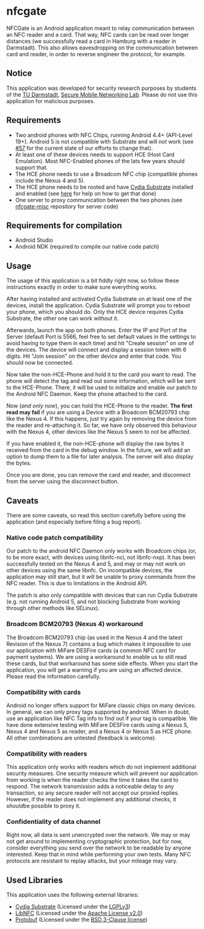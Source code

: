 nfcgate
=======

NFCGate is an Android application meant to relay communication between an NFC reader and a card. That way, NFC cards can be read over longer distances (we successfully read a card in Hamburg with a reader in Darmstadt). This also allows eavesdropping on the communication between card and reader, in order to reverse engineer the protocol, for example.

## Notice
This application was developed for security research purposes by students of the [TU Darmstadt](https://www.tu-darmstadt.de/), [Secure Mobile Networking Lab](https://www.seemoo.tu-darmstadt.de/). Please do not use this application for malicious purposes.

## Requirements
- Two android phones with NFC Chips, running Android 4.4+ (API-Level 19+). Android 5 is not compatible with Substrate and will not work (see [#57](https://github.com/malexmave/nfcgate/issues/57) for the current state of our efforts to change that).
- At least one of these devices needs to support HCE (Host Card Emulation). Most NFC-Enabled phones of the lats few years should support that.
- The HCE phone needs to use a Broadcom NFC chip (compatible phones include the Nexus 4 and 5).
- The HCE phone needs to be rooted and have [Cydia Substrate](http://www.cydiasubstrate.com/) installed and enabled (see [here](https://github.com/malexmave/nfcgate/wiki/Cydia-Substrate) for help on how to get that done)
- One server to proxy communication between the two phones (see [nfcgate-misc](https://github.com/malexmave/nfcgate-misc) repository for server code)

## Requirements for compilation
- Android Studio
- Android NDK (required to compile our native code patch)

## Usage
The usage of this application is a bit fiddly right now, so follow these instructions exactly in order to make sure everything works.

After having installed and activated Cydia Substrate on at least one of the devices, install the application. Cydia Substrate will prompt you to reboot your phone, which you should do. Only the HCE device requires Cydia Substrate, the other one can work without it.

Afterwards, launch the app on both phones. Enter the IP and Port of the Server (default Port is 5566, feel free to set default values in the settings to avoid having to type them in each time) and hit "Create session" on one of the devices. The device will connect and display a session token with 6 digits. Hit "Join session" on the other device and enter that code. You should now be connected.

Now take the non-HCE-Phone and hold it to the card you want to read. The phone will detect the tag and read out some information, which will be sent to the HCE-Phone. There, it will be used to initialize and enable our patch to the Android NFC Daemon. Keep the phone attached to the card.

Now (*and only now*), you can hold the HCE-Phone to the reader. **The first read may fail** if you are using a Device with a Broadcom BCM20793 chip like the Nexus 4. If this happens, just try again by removing the device from the reader and re-attaching it. So far, we have only observed this behaviour with the Nexus 4, other devices like the Nexus 5 seem to not be affected.

If you have enabled it, the non-HCE-phone will display the raw bytes it received from the card in the debug window. In the future, we will add an option to dump them to a file for later analysis. The server will also display the bytes.

Once you are done, you can remove the card and reader, and disconnect from the server using the disconnect button.

## Caveats
There are some caveats, so read this section carefully before using the application (and especially before filing a bug report).

### Native code patch compatibility
Our patch to the android NFC Daemon only works with Broadcom chips (or, to be more exact, with devices using libnfc-nci, not libnfc-nxp). It has been successfully tested on the Nexus 4 and 5, and may or may not work on other devices using the same libnfc. On incompatible devices, the application may still start, but it will be unable to proxy commands from the NFC reader. This is due to limitations in the Android API.

The patch is also only compatible with devices that can run Cydia Substrate (e.g. not running Android 5, and not blocking Substrate from working through other methods like SELinux).

### Broadcom BCM20793 (Nexus 4) workaround
The Broadcom BCM20793 chip (as used in the Nexus 4 and the latest Revision of the Nexus 7) contains a bug which makes it impossible to use our application with MiFare DESFire cards (a common NFC card for payment systems). We are using a workaround to enable us to still read these cards, but that workaround has some side effects. When you start the application, you will get a warning if you are using an affected device. Please read the information carefully.

### Compatibility with cards
Android no longer offers support for MiFare classic chips on many devices. In general, we can only proxy tags supported by android. When in doubt, use an application like NFC Tag info to find out if your tag is compatible. We have done extensive testing with MiFare DESFire cards using a Nexus S, Nexus 4 and Nexus 5 as reader, and a Nexus 4 or Nexus 5 as HCE phone. All other combinations are untested (feedback is welcome).

### Compatibility with readers
This application only works with readers which do not implement additional security measures. One security measure which will prevent our application from working is when the reader checks the time it takes the card to respond. The network transmission adds a noticeable delay to any transaction, so any secure reader will not accept our proxied replies. However, if the reader does not implement any additional checks, it *should*be possible to proxy it.

### Confidentiality of data channel
Right now, all data is sent unencrypted over the network. We may or may not get around to implementing cryptographic protection, but for now, consider everything you send over the network to be readable by anyone interested. Keep that in mind while performing your own tests. Many NFC protocols are resistant to replay attacks, but your mileage may vary.

## Used Libraries
This application uses the following external libraries:
- [Cydia Substrate](http://www.cydiasubstrate.com/) (Licensed under the [LGPLv3](https://www.gnu.org/licenses/lgpl.html))
- [LibNFC](https://android.googlesource.com/platform/external/libnfc-nci/) (Licensed under the [Apache License v2.0](http://opensource.org/licenses/Apache-2.0))
- [Protobuf](https://code.google.com/p/protobuf/) (Licensed under the [BSD 3-Clause license](http://opensource.org/licenses/BSD-3-Clause))
